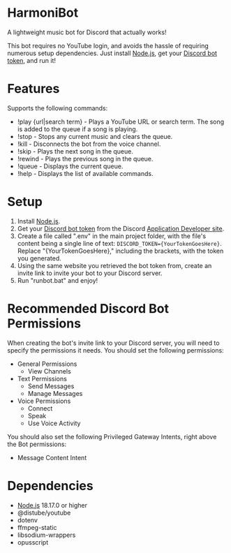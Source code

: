 # HarmoniBot
A lightweight music bot for Discord that actually works!

This bot requires no YouTube login, and avoids the hassle of requiring numerous setup dependencies. Just install [Node.js](https://nodejs.org/), get your [Discord bot token](https://www.writebots.com/discord-bot-token/), and run it!

# Features
Supports the following commands:

- !play {url|search term} - Plays a YouTube URL or search term. The song is added to the queue if a song is playing.
- !stop - Stops any current music and clears the queue.
- !kill - Disconnects the bot from the voice channel.
- !skip - Plays the next song in the queue.
- !rewind - Plays the previous song in the queue.
- !queue - Displays the current queue.
- !help - Displays the list of available commands.

# Setup
1) Install [Node.js](https://nodejs.org/).
2) Get your [Discord bot token](https://www.writebots.com/discord-bot-token/) from the Discord [Application Developer site](https://discord.com/developers/applications).
3) Create a file called ".env" in the main project folder, with the file's content being a single line of text: `DISCORD_TOKEN={YourTokenGoesHere}`. Replace "{YourTokenGoesHere}," including the brackets, with the token you generated.
4) Using the same website you retrieved the bot token from, create an invite link to invite your bot to your Discord server.
5) Run "runbot.bat" and enjoy!

# Recommended Discord Bot Permissions
When creating the bot's invite link to your Discord server, you will need to specify the permissions it needs. You should set the following permissions:

- General Permissions
    - View Channels
- Text Permissions
    - Send Messages
    - Manage Messages
- Voice Permissions
    - Connect
    - Speak
    - Use Voice Activity

You should also set the following Privileged Gateway Intents, right above the Bot permissions:
- Message Content Intent

# Dependencies
- [Node.js](https://nodejs.org/) 18.17.0 or higher
- @distube/youtube
- dotenv
- ffmpeg-static
- libsodium-wrappers
- opusscript